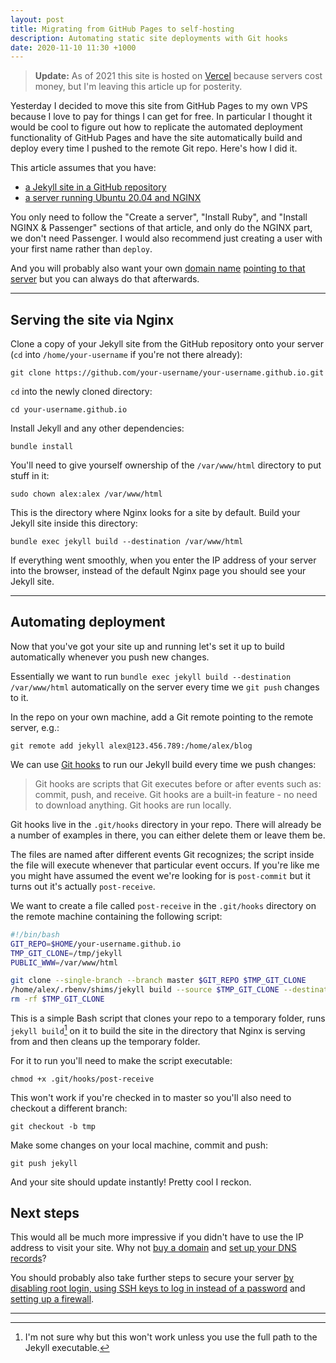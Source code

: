 ```yaml
---
layout: post
title: Migrating from GitHub Pages to self-hosting
description: Automating static site deployments with Git hooks
date: 2020-11-10 11:30 +1000
---
```


>**Update:** As of 2021 this site is hosted on [Vercel](https://vercel.com) because servers cost money, but I'm leaving this article up for posterity.

Yesterday I decided to move this site from GitHub Pages to my own VPS because I love to pay for things I can get for free. In particular I thought it would be cool to figure out how to replicate the automated deployment functionality of GitHub Pages and have the site automatically build and deploy every time I pushed to the remote Git repo. Here's how I did it.

This article assumes that you have:
  - [a Jekyll site in a GitHub repository](https://docs.github.com/en/free-pro-team@latest/github/working-with-github-pages/creating-a-github-pages-site-with-jekyll)
  - [a server running Ubuntu 20.04 and NGINX](https://gorails.com/deploy/ubuntu/20.04) 

You only need to follow the "Create a server", "Install Ruby", and "Install NGINX & Passenger" sections of that article, and only do the NGINX part, we don't need Passenger. I would also recommend just creating a user with your first name rather than `deploy`.

And you will probably also want your own [domain name](https://www.namecheap.com/) [pointing to that server](https://www.namecheap.com/support/knowledgebase/article.aspx/9837/46/how-to-connect-a-domain-to-a-server-or-hosting#viaip) but you can always do that afterwards.

---

## Serving the site via Nginx

Clone a copy of your Jekyll site from the GitHub repository onto your server (`cd` into `/home/your-username` if you're not there already):

```shell
git clone https://github.com/your-username/your-username.github.io.git
```

`cd` into the newly cloned directory:

```shell
cd your-username.github.io
```

Install Jekyll and any other dependencies:

```shell
bundle install
```

You'll need to give yourself ownership of the `/var/www/html` directory to put stuff in it:

```shell
sudo chown alex:alex /var/www/html
```

This is the directory where Nginx looks for a site by default. Build your Jekyll site inside this directory:

```shell
bundle exec jekyll build --destination /var/www/html
```

If everything went smoothly, when you enter the IP address of your server into the browser, instead of the default Nginx page you should see your Jekyll site.

---

## Automating deployment

Now that you've got your site up and running let's set it up to build automatically whenever you push new changes.

Essentially we want to run `bundle exec jekyll build --destination /var/www/html` automatically on the server every time we `git push` changes to it.

In the repo on your own machine, add a Git remote pointing to the remote server, e.g.:

```shell
git remote add jekyll alex@123.456.789:/home/alex/blog
```

We can use [Git hooks](https://githooks.com/) to run our Jekyll build every time we push changes:

>Git hooks are scripts that Git executes before or after events such as: commit, push, and receive. Git hooks are a built-in feature - no need to download anything. Git hooks are run locally.

Git hooks live in the `.git/hooks` directory in your repo. There will already be a number of examples in there, you can either delete them or leave them be. 

The files are named after different events Git recognizes; the script inside the file will execute whenever that particular event occurs. If you're like me you might have assumed the event we're looking for is `post-commit` but it turns out it's actually `post-receive`.

We want to create a file called `post-receive` in the `.git/hooks` directory on the remote machine containing the following script:

```bash
#!/bin/bash
GIT_REPO=$HOME/your-username.github.io
TMP_GIT_CLONE=/tmp/jekyll
PUBLIC_WWW=/var/www/html

git clone --single-branch --branch master $GIT_REPO $TMP_GIT_CLONE
/home/alex/.rbenv/shims/jekyll build --source $TMP_GIT_CLONE --destination $PUBLIC_WWW
rm -rf $TMP_GIT_CLONE
```

This is a simple Bash script that clones your repo to a temporary folder, runs `jekyll build`[^2] on it to build the site in the directory that Nginx is serving from and then cleans up the temporary folder.

For it to run you'll need to make the script executable:

```shell
chmod +x .git/hooks/post-receive
```

This won't work if you're checked in to master so you'll also need to checkout a different branch:

```shell
git checkout -b tmp
```

Make some changes on your local machine, commit and push:

```shell
git push jekyll
```

And your site should update instantly! Pretty cool I reckon.

## Next steps

This would all be much more impressive if you didn't have to use the IP address to visit your site. Why not [buy a domain](https://www.namecheap.com/) and [set up your DNS records](https://www.namecheap.com/support/knowledgebase/article.aspx/9837/46/how-to-connect-a-domain-to-a-server-or-hosting#viaip)?

You should probably also take further steps to secure your server [by disabling root login, using SSH keys to log in instead of a password](https://youtu.be/5JvU9wcZSbA&t=296) and [setting up a firewall](https://www.youtube.com/watch?v=Pn_1rb4oF5I).

---

[^1]: There are a few things going on here but explaining them in detail is outside the scope of this article. [Here's a good article that explains some of it.](https://linuxhint.com/path_in_bash/)
[^2]: I'm not sure why but this won't work unless you use the full path to the Jekyll executable.
